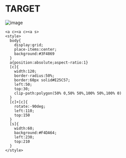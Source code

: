 # TARGET

![image](https://github.com/user-attachments/assets/3a1b883a-0d17-4c01-a3b4-4b35ab01c401)

```
<a c><a c><a s>
<style>
  body{
    display:grid;
    place-items:center;
    background:#3F4869
  }
  a{position:absolute;aspect-ratio:1}
  [c]{
    width:120;
    border-radius:50%;
    border:60px solid#E25C57;
    left:50;
    top:30;
    clip-path:polygon(50% 0,50% 50%,100% 50%,100% 0)
  }
  [c]+[c]{
    rotate:-90deg;
    left:110;
    top:150
  }
  [s]{
    width:60;
    background:#F4DA64;
    left:230;
    top:210
  }
</style>
```

